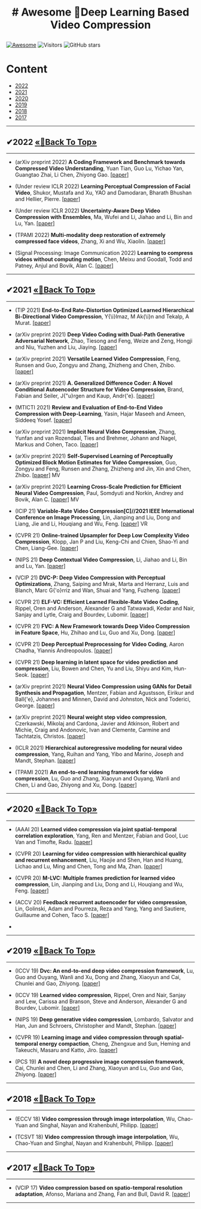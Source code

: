 
# <p align=center># Awesome 🎉Deep Learning Based Video Compression </p>
<!--# <p align=center>`# Awesome 🎉Deep Learning Based Video Compression🎉`</p>-->

[![Awesome](https://cdn.rawgit.com/sindresorhus/awesome/d7305f38d29fed78fa85652e3a63e154dd8e8829/media/badge.svg)](https://github.com/sindresorhus/awesome) ![Visitors](https://visitor-badge.glitch.me/badge?page_id=ppingzhang/Awesome-Deep-Learning-Based-Video-Compression) ![GitHub stars](https://img.shields.io/github/stars/ppingzhang/Awesome-Deep-Learning-Based-Video-Compression.svg?color=red) 

# Content
- [2022](#2022)
- [2021](#2021)
- [2020](#2020)
- [2019](#2019)
- [2018](#2018)
- [2017](#2017)

---

## <span id="2022">✔2022 </span> [       «🎯Back To Top»       ](#)

---

- (arXiv preprint 2022) **A Coding Framework and Benchmark towards Compressed Video Understanding**, Yuan Tian, Guo Lu, Yichao Yan, Guangtao Zhai, Li Chen, Zhiyong Gao. [[paper]](https://arxiv.org/pdf/2202.02813.pdf)

- (Under review ICLR 2022) **Learning Perceptual Compression of Facial Video**, Shukor, Mustafa and Xu, YAO and Damodaran, Bharath Bhushan and Hellier, Pierre. [[paper]](https://openreview.net/pdf?id=4ZEJ_Z18NH)

- (Under review ICLR 2022) **Uncertainty-Aware Deep Video Compression with Ensembles**, Ma, Wufei and Li, Jiahao and Li, Bin and Lu, Yan. [[paper]](https://openreview.net/pdf?id=vkZtFD0zga8)

- (TPAMI 2022) **Multi-modality deep restoration of extremely compressed face videos**, Zhang, Xi and Wu, Xiaolin. [[paper]](https://openreview.net/pdf?id=vkZtFD0zga8)

- (Signal Processing: Image Communication 2022) **Learning to compress videos without computing motion**, Chen, Meixu and Goodall, Todd and Patney, Anjul and Bovik, Alan C. [[paper]](https://reader.elsevier.com/reader/sd/pii/S0923596522000029?token=0DD9114AD904612721941553941BA62D7D7F1FCC292AF6C26D121372C2E69C81B4ACDCBD040F51AA44EEF35A1038DE80&originRegion=us-east-1&originCreation=20220419084824)
  
---

## <span id="2021">✔2021 </span> [       «🎯Back To Top»       ](#)

---
- (TIP 2021) **End-to-End Rate-Distortion Optimized Learned Hierarchical Bi-Directional Video Compression**, Y{\i}lmaz, M Ak{\i}n and Tekalp, A Murat. [[paper]](https://ieeexplore.ieee.org/stamp/stamp.jsp?tp=&arnumber=9667275)
  
- (arXiv preprint 2021) **Deep Video Coding with Dual-Path Generative Adversarial Network**, Zhao, Tiesong and Feng, Weize and Zeng, Hongji and Niu, Yuzhen and Liu, Jiaying. [[paper]](https://arxiv.org/pdf/2111.14474.pdf)
  
- (arXiv preprint 2021) **Versatile Learned Video Compression**, Feng, Runsen and Guo, Zongyu and Zhang, Zhizheng and Chen, Zhibo. [[paper]](https://arxiv.org/pdf/2111.03386.pdf)
  
- (arXiv preprint 2021) **A. Generalized Difference Coder: A Novel Conditional Autoencoder Structure for Video Compression**, Brand, Fabian and Seiler, J{\"u}rgen and Kaup, Andr{\'e}. [[paper]](https://arxiv.org/pdf/2112.08011.pdf)

- (MTICTI 2021) **Review and Evaluation of End-to-End Video Compression with Deep-Learning**, Yasin, Hajar Maseeh and Ameen, Siddeeq Yosef. [[paper]](https://ieeexplore.ieee.org/stamp/stamp.jsp?tp=&arnumber=9664790)

- (arXiv preprint 2021) **Implicit Neural Video Compression**, Zhang, Yunfan and van Rozendaal, Ties and Brehmer, Johann and Nagel, Markus and Cohen, Taco. [[paper]](https://arxiv.org/pdf/2112.11312.pdf)

- (arXiv preprint 2021) **Self-Supervised Learning of Perceptually Optimized Block Motion Estimates for Video Compression**, Guo, Zongyu and Feng, Runsen and Zhang, Zhizheng and Jin, Xin and Chen, Zhibo. [[paper]](https://arxiv.org/pdf/2110.01805.pdf) MV

- (arXiv preprint 2021) **Learning Cross-Scale Prediction for Efficient Neural Video Compression**, Paul, Somdyuti and Norkin, Andrey and Bovik, Alan C. [[paper]](https://arxiv.org/pdf/2112.13309.pdf) MV
  
- (ICIP 21) **Variable-Rate Video Compression[C]//2021 IEEE International Conference on Image Processing**, Lin, Jianping and Liu, Dong and Liang, Jie and Li, Houqiang and Wu, Feng. [[paper]](https://ieeexplore.ieee.org/stamp/stamp.jsp?tp=&arnumber=9506269) VR
- (CVPR 21) **Online-trained Upsampler for Deep Low Complexity Video Compression**, Klopp, Jan P and Liu, Keng-Chi and Chien, Shao-Yi and Chen, Liang-Gee. [[paper]](https://openaccess.thecvf.com/content/ICCV2021/papers/Klopp_Online-Trained_Upsampler_for_Deep_Low_Complexity_Video_Compression_ICCV_2021_paper.pdf)

- (NIPS 21) **Deep Contextual Video Compression**, Li, Jiahao and Li, Bin and Lu, Yan. [[paper]](https://proceedings.neurips.cc/paper/2021/file/96b250a90d3cf0868c83f8c965142d2a-Paper.pdf)

- (VCIP 21) **DVC-P: Deep Video Compression with Perceptual Optimizations**, Zhang, Saiping and Mrak, Marta and Herranz, Luis and Blanch, Marc G{\'o}rriz and Wan, Shuai and Yang, Fuzheng. [[paper]](https://ieeexplore.ieee.org/stamp/stamp.jsp?tp=&arnumber=9675350)

- (CVPR 21) **ELF-VC: Efficient Learned Flexible-Rate Video Coding**, Rippel, Oren and Anderson, Alexander G and Tatwawadi, Kedar and Nair, Sanjay and Lytle, Craig and Bourdev, Lubomir. [[paper]](https://openaccess.thecvf.com/content/ICCV2021/papers/Rippel_ELF-VC_Efficient_Learned_Flexible-Rate_Video_Coding_ICCV_2021_paper.pdf)

- (CVPR 21) **FVC: A New Framework towards Deep Video Compression in Feature Space**, Hu, Zhihao and Lu, Guo and Xu, Dong. [[paper]](https://openaccess.thecvf.com/content/CVPR2021/papers/Hu_FVC_A_New_Framework_Towards_Deep_Video_Compression_in_Feature_CVPR_2021_paper.pdf)

- (CVPR 21) **Deep Perceptual Preprocessing for Video Coding**, Aaron Chadha, Yiannis Andreopoulos. [[paper]](https://openaccess.thecvf.com/content/CVPR2021/papers/Chadha_Deep_Perceptual_Preprocessing_for_Video_Coding_CVPR_2021_paper.pdf)


- (CVPR 21) **Deep learning in latent space for video prediction and compression**, Liu, Bowen and Chen, Yu and Liu, Shiyu and Kim, Hun-Seok. [[paper]](https://openaccess.thecvf.com/content/CVPR2021/papers/Liu_Deep_Learning_in_Latent_Space_for_Video_Prediction_and_Compression_CVPR_2021_paper.pdf)

- (arXiv preprint 2021) **Neural Video Compression using GANs for Detail Synthesis and Propagation**, Mentzer, Fabian and Agustsson, Eirikur and Ball{\'e}, Johannes and Minnen, David and Johnston, Nick and Toderici, George. [[paper]](https://arxiv.org/pdf/2107.12038.pdf) 

- (arXiv preprint 2021) **Neural weight step video compression**, Czerkawski, Mikolaj and Cardona, Javier and Atkinson, Robert and Michie, Craig and Andonovic, Ivan and Clemente, Carmine and Tachtatzis, Christos. [[paper]](https://arxiv.org/pdf/2112.01504.pdf) 

- (ICLR 2021) **Hierarchical autoregressive modeling for neural video compression**, Yang, Ruihan and Yang, Yibo and Marino, Joseph and Mandt, Stephan. [[paper]](https://arxiv.org/pdf/2010.10258.pdf) 

- (TPAMI 2021) **An end-to-end learning framework for video compression**, Lu, Guo and Zhang, Xiaoyun and Ouyang, Wanli and Chen, Li and Gao, Zhiyong and Xu, Dong. [[paper]](https://ieeexplore.ieee.org/stamp/stamp.jsp?tp=&arnumber=9072487) 


---

## <span id="2020">✔2020 </span> [       «🎯Back To Top»       ](#)

---

- (AAAI 20) **Learned video compression via joint spatial-temporal correlation exploration**, Yang, Ren and Mentzer, Fabian and Gool, Luc Van and Timofte, Radu. [[paper]](https://ojs.aaai.org/index.php/AAAI/article/view/6825/6679) 


- (CVPR 20) **Learning for video compression with hierarchical quality and recurrent enhancement**, Liu, Haojie and Shen, Han and Huang, Lichao and Lu, Ming and Chen, Tong and Ma, Zhan. [[paper]](https://openaccess.thecvf.com/content_CVPR_2020/papers/Yang_Learning_for_Video_Compression_With_Hierarchical_Quality_and_Recurrent_Enhancement_CVPR_2020_paper.pdf) 
  
- (CVPR 20) **M-LVC: Multiple frames prediction for learned video compression**, Lin, Jianping and Liu, Dong and Li, Houqiang and Wu, Feng. [[paper]](https://openaccess.thecvf.com/content_CVPR_2020/papers/Lin_M-LVC_Multiple_Frames_Prediction_for_Learned_Video_Compression_CVPR_2020_paper.pdf)

- (ACCV 20) **Feedback recurrent autoencoder for video compression**, Lin, Golinski, Adam and Pourreza, Reza and Yang, Yang and Sautiere, Guillaume and Cohen, Taco S. [[paper]](https://openaccess.thecvf.com/content/ACCV2020/papers/Golinski_Feedback_Recurrent_Autoencoder_for_Video_Compression_ACCV_2020_paper.pdf)
- 
---

## <span id="2019">✔2019 </span> [       «🎯Back To Top»       ](#)

---

- (ICCV 19) **Dvc: An end-to-end deep video compression framework**, Lu, Guo and Ouyang, Wanli and Xu, Dong and Zhang, Xiaoyun and Cai, Chunlei and Gao, Zhiyong. [[paper]](https://openaccess.thecvf.com/content_CVPR_2019/papers/Lu_DVC_An_End-To-End_Deep_Video_Compression_Framework_CVPR_2019_paper.pdf) 
  
- (ICCV 19) **Learned video compression**, Rippel, Oren and Nair, Sanjay and Lew, Carissa and Branson, Steve and Anderson, Alexander G and Bourdev, Lubomir. [[paper]](https://openaccess.thecvf.com/content_ICCV_2019/papers/Rippel_Learned_Video_Compression_ICCV_2019_paper.pdf) 

- (NIPS 19) **Deep generative video compression**, Lombardo, Salvator and Han, Jun and Schroers, Christopher and Mandt, Stephan. [[paper]](https://proceedings.neurips.cc/paper/2019/file/f1ea154c843f7cf3677db7ce922a2d17-Paper.pdf) 

- (CVPR 19) **Learning image and video compression through spatial-temporal energy compaction**, Cheng, Zhengxue and Sun, Heming and Takeuchi, Masaru and Katto, Jiro. [[paper]](https://openaccess.thecvf.com/content_CVPR_2019/papers/Cheng_Learning_Image_and_Video_Compression_Through_Spatial-Temporal_Energy_Compaction_CVPR_2019_paper.pdf) 

- (PCS 19) **A novel deep progressive image compression framework**, Cai, Chunlei and Chen, Li and Zhang, Xiaoyun and Lu, Guo and Gao, Zhiyong. [[paper]](https://ieeexplore.ieee.org/stamp/stamp.jsp?arnumber=8954500) 
  

---

## <span id="2018">✔2018 </span> [       «🎯Back To Top»       ](#)

---

- (ECCV 18) **Video compression through image interpolation**, Wu, Chao-Yuan and Singhal, Nayan and Krahenbuhl, Philipp. [[paper]](https://openaccess.thecvf.com/content_ECCV_2018/papers/Chao-Yuan_Wu_Video_Compression_through_ECCV_2018_paper.pdf) 

- (TCSVT 18) **Video compression through image interpolation**, Wu, Chao-Yuan and Singhal, Nayan and Krahenbuhl, Philipp. [[paper]](https://openaccess.thecvf.com/content_ECCV_2018/papers/Chao-Yuan_Wu_Video_Compression_through_ECCV_2018_paper.pdf) 

---

## <span id="2017">✔2017 </span> [       «🎯Back To Top»       ](#)

---

- (VCIP 17) **Video compression based on spatio-temporal resolution adaptation**, Afonso, Mariana and Zhang, Fan and Bull, David R. [[paper]](https://ieeexplore.ieee.org/stamp/stamp.jsp?arnumber=8517114) 

---
